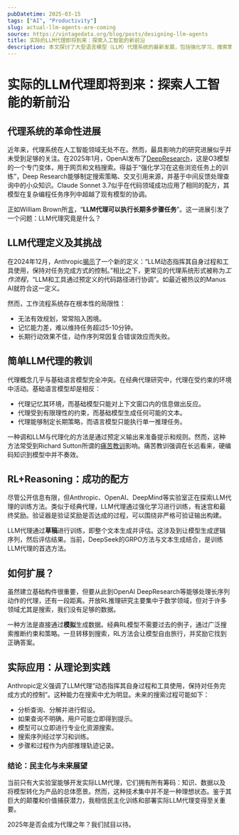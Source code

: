 ```yaml
---
pubDatetime: 2025-03-15
tags: ["AI", "Productivity"]
slug: actual-llm-agents-are-coming
source: https://vintagedata.org/blog/posts/designing-llm-agents
title: 实际的LLM代理即将到来：探索人工智能的新前沿
description: 本文探讨了大型语言模型（LLM）代理系统的最新发展，包括强化学习、搜索策略以及未来应用的潜力。
---
```


# 实际的LLM代理即将到来：探索人工智能的新前沿

## 代理系统的革命性进展

近年来，代理系统在人工智能领域无处不在。然而，最具影响力的研究进展似乎并未受到足够的关注。在2025年1月，OpenAI发布了[DeepResearch](https://cdn.openai.com/deep-research-system-card.pdf)，这是O3模型的一个专门变体，用于网页和文档搜索。得益于“强化学习在这些浏览任务上的训练”，Deep Research能够制定搜索策略、交叉引用来源，并基于中间反馈处理查询中的小众知识。Claude Sonnet 3.7似乎在代码领域成功应用了相同的配方，其模型在复杂编程任务序列中超越了现有模型的协调。

正如William Brown所[言](https://www.youtube.com/watch?v=JIsgyk0Paic)，“**LLM代理可以执行长期多步骤任务**”。这一进展引发了一个问题：LLM代理究竟是什么？

## LLM代理定义及其挑战

在2024年12月，Anthropic[揭示](https://www.anthropic.com/engineering/building-effective-agents)了一个新的定义：“LLM动态指挥其自身过程和工具使用，保持对任务完成方式的控制。”相比之下，更常见的代理系统形式被称为*工作流程*，“LLM和工具通过预定义的代码路径进行协调”。如最近被热议的Manus AI就符合这一定义。

然而，工作流程系统存在根本性的局限性：

- 无法有效规划，常常陷入困境。
- 记忆能力差，难以维持任务超过5-10分钟。
- 长期行动效果不佳，动作序列常因复合错误效应而失败。

## 简单LLM代理的教训

代理概念几乎与基础语言模型完全冲突。在经典代理研究中，代理在受约束的环境中活动。基础语言模型却是相反：

- 代理记忆其环境，而基础模型只能对上下文窗口内的信息做出反应。
- 代理受到有限理性的约束，而基础模型生成任何可能的文本。
- 代理能够制定长期策略，而语言模型只能执行单一推理任务。

一种调和LLM与代理化的方法是通过预定义输出来准备提示和规则。然而，这种方法常受到Richard Sutton所谓的[痛苦教训](http://www.incompleteideas.net/IncIdeas/BitterLesson.html)影响。痛苦教训强调在长远看来，硬编码知识到模型中并不奏效。

## RL+Reasoning：成功的配方

尽管公开信息有限，但Anthropic、OpenAI、DeepMind等实验室正在探索LLM代理的训练方法。类似于经典代理，LLM代理通过强化学习进行训练，有迷宫和最终奖励。验证器是验证奖励是否达成的过程，可以围绕非严格可验证输出构建。

LLM代理通过**草稿**进行训练，即整个文本生成并评估。这涉及到让模型生成逻辑序列，然后评估结果。当前，DeepSeek的GRPO方法与文本生成结合，是训练LLM代理的首选方法。

## 如何扩展？

虽然建立基础构件很重要，但要从此到OpenAI DeepResearch等能够处理长序列动作的代理，还有一段距离。开放RL推理研究主要集中于数学领域，但对于许多领域尤其是搜索，我们没有足够的数据。

一种方法是直接通过**模拟**生成数据。经典RL模型不需要过去的例子，通过广泛搜索推断约束和策略。一旦转移到搜索，RL方法会让模型自由旅行，并奖励它找到正确答案。

## 实际应用：从理论到实践

Anthropic定义强调了LLM代理“动态指挥其自身过程和工具使用，保持对任务完成方式的控制”。这种能力在搜索中尤为明显。未来的搜索过程可能如下：

- 分析查询、分解并进行假设。
- 如果查询不明确，用户可能立即得到提示。
- 模型可以立即进行专业化资源搜索。
- 搜索序列经过学习和训练。
- 步骤和过程作为内部推理轨迹记录。

### 结论：民主化与未来展望

当前只有大实验室能够开发实际LLM代理，它们拥有所有筹码：知识、数据以及将模型转化为产品的总体愿景。然而，这种技术集中并不是一种理想状态。鉴于其巨大的颠覆和价值捕获潜力，我相信民主化训练和部署实际LLM代理变得至关重要。

2025年是否会成为代理之年？我们拭目以待。
